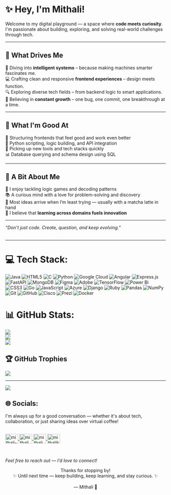 # ✨ Hey, I'm Mithali!

Welcome to my digital playground — a space where **code meets curiosity**. <br/>
I'm passionate about building, exploring, and solving real-world challenges through tech.

---

## 🚀 What Drives Me

🤖 Diving into **intelligent systems** – because making machines smarter fascinates me. <br/>
💻 Crafting clean and responsive **frontend experiences** – design meets function. <br/>
🔍 Exploring diverse tech fields – from backend logic to smart applications. <br/>
🌱 Believing in **constant growth** – one bug, one commit, one breakthrough at a time. <br/>

---

## 🔧 What I'm Good At

📐 Structuring frontends that feel good and work even better <br/>
🐍 Python scripting, logic building, and API integration <br/>
🧠 Picking up new tools and tech stacks quickly <br/>
📊 Database querying and schema design using SQL <br/>

---

## 💬 A Bit About Me

🧩 I enjoy tackling logic games and decoding patterns <br/>
📚 A curious mind with a love for problem-solving and discovery <br/>
🍵 Most ideas arrive when I’m least trying — usually with a matcha latte in hand <br/>
🎯 I believe that **learning across domains fuels innovation** <br/>

---

_“Don’t just code. Create, question, and keep evolving.”_ <br/><br/>

---

# 💻 Tech Stack:
![Java](https://img.shields.io/badge/java-%23ED8B00.svg?style=for-the-badge&logo=openjdk&logoColor=white) ![HTML5](https://img.shields.io/badge/html5-%23E34F26.svg?style=for-the-badge&logo=html5&logoColor=white) ![C](https://img.shields.io/badge/c-%2300599C.svg?style=for-the-badge&logo=c&logoColor=white) ![Python](https://img.shields.io/badge/python-3670A0?style=for-the-badge&logo=python&logoColor=ffdd54) ![Google Cloud](https://img.shields.io/badge/GoogleCloud-%234285F4.svg?style=for-the-badge&logo=google-cloud&logoColor=white) ![Angular](https://img.shields.io/badge/angular-%23DD0031.svg?style=for-the-badge&logo=angular&logoColor=white) ![Express.js](https://img.shields.io/badge/express.js-%23404d59.svg?style=for-the-badge&logo=express&logoColor=%2361DAFB) ![FastAPI](https://img.shields.io/badge/FastAPI-005571?style=for-the-badge&logo=fastapi) ![MongoDB](https://img.shields.io/badge/MongoDB-%234ea94b.svg?style=for-the-badge&logo=mongodb&logoColor=white) ![Figma](https://img.shields.io/badge/figma-%23F24E1E.svg?style=for-the-badge&logo=figma&logoColor=white) ![Adobe](https://img.shields.io/badge/adobe-%23FF0000.svg?style=for-the-badge&logo=adobe&logoColor=white) ![TensorFlow](https://img.shields.io/badge/TensorFlow-%23FF6F00.svg?style=for-the-badge&logo=TensorFlow&logoColor=white) ![Power Bi](https://img.shields.io/badge/power_bi-F2C811?style=for-the-badge&logo=powerbi&logoColor=black) ![CSS3](https://img.shields.io/badge/css3-%231572B6.svg?style=for-the-badge&logo=css3&logoColor=white) ![Go](https://img.shields.io/badge/go-%2300ADD8.svg?style=for-the-badge&logo=go&logoColor=white) ![JavaScript](https://img.shields.io/badge/javascript-%23323330.svg?style=for-the-badge&logo=javascript&logoColor=%23F7DF1E) ![Azure](https://img.shields.io/badge/azure-%230072C6.svg?style=for-the-badge&logo=microsoftazure&logoColor=white) ![Django](https://img.shields.io/badge/django-%23092E20.svg?style=for-the-badge&logo=django&logoColor=white) ![Ruby](https://img.shields.io/badge/ruby-%23CC342D.svg?style=for-the-badge&logo=ruby&logoColor=white) ![Pandas](https://img.shields.io/badge/pandas-%23150458.svg?style=for-the-badge&logo=pandas&logoColor=white) ![NumPy](https://img.shields.io/badge/numpy-%23013243.svg?style=for-the-badge&logo=numpy&logoColor=white) ![Git](https://img.shields.io/badge/git-%23F05033.svg?style=for-the-badge&logo=git&logoColor=white) ![GitHub](https://img.shields.io/badge/github-%23121011.svg?style=for-the-badge&logo=github&logoColor=white) ![Cisco](https://img.shields.io/badge/cisco-%23049fd9.svg?style=for-the-badge&logo=cisco&logoColor=black) ![Prezi](https://img.shields.io/badge/Prezi-%23000000.svg?style=for-the-badge&logo=Prezi&logoColor=white) ![Docker](https://img.shields.io/badge/docker-%230db7ed.svg?style=for-the-badge&logo=docker&logoColor=white)
# 📊 GitHub Stats:
![](https://github-readme-stats.vercel.app/api?username=mithalikp25&theme=cobalt&hide_border=false&include_all_commits=false&count_private=false)<br/>
![](https://nirzak-streak-stats.vercel.app/?user=mithalikp25&theme=cobalt&hide_border=false)<br/>
![](https://github-readme-stats.vercel.app/api/top-langs/?username=mithalikp25&theme=cobalt&hide_border=false&include_all_commits=false&count_private=false&layout=compact)

## 🏆 GitHub Trophies
![](https://github-profile-trophy.vercel.app/?username=mithalikp25&theme=radical&no-frame=false&no-bg=true&margin-w=4)

---
[![](https://visitcount.itsvg.in/api?id=mithalikp25&icon=9&color=5)](https://visitcount.itsvg.in)

## 🌐 Socials:

I'm always up for a good conversation — whether it's about tech, collaboration, or just sharing ideas over virtual coffee! <br/><br/>

<p align="left">
  <a href="https://www.linkedin.com/in/mithali-kp-23b815327?utm_source=share&utm_campaign=share_via&utm_content=profile&utm_medium=ios_app" target="blank">
    <img align="center" src="https://raw.githubusercontent.com/rahuldkjain/github-profile-readme-generator/master/src/images/icons/Social/linked-in-alt.svg" alt="mithali-kp" height="30" width="40" />
  </a>

  <a href="https://instagram.com/mithali_kp" target="blank">
    <img align="center" src="https://raw.githubusercontent.com/rahuldkjain/github-profile-readme-generator/master/src/images/icons/Social/instagram.svg" alt="mithali_kp" height="30" width="40" />
  </a>

  <a href="https://www.leetcode.com/mithali_kp" target="blank">
    <img align="center" src="https://raw.githubusercontent.com/rahuldkjain/github-profile-readme-generator/master/src/images/icons/Social/leet-code.svg" alt="mithali_kp" height="30" width="40" />
  </a>

  <a href="mailto:mithalikp@gmail.com" target="blank">
    <img align="center" src="https://img.icons8.com/ios-glyphs/30/000000/new-post.png" alt="mithalikp@gmail.com" height="30" width="40" />
  </a>
</p><br/>

_Feel free to reach out — I’d love to connect!_<br/>

<p align="center">
Thanks for stopping by!<br/>
✨ Until next time — keep building, keep learning, and stay curious. ✨<br/><br/>
— Mithali 💫
</p>

